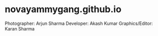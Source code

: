 # novayammygang.github.io

Photographer: Arjun Sharma
Developer: Akash Kumar
Graphics/Editor: Karan Sharma
